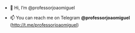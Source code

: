 - 👋 Hi, I’m @professorjoaomiguel
<!---
- 👀 I’m interested in ...
- 🌱 I’m currently learning ...
- 💞️ I’m looking to collaborate on ...
--->
- 📫 You can reach me on Telegram **@professorjoaomiguel** (http://t.me/professorjoaomiguel)

<!---
professorjoaomiguel/professorjoaomiguel is a ✨ special ✨ repository because its `README.md` (this file) appears on your GitHub profile.
You can click the Preview link to take a look at your changes.
--->
